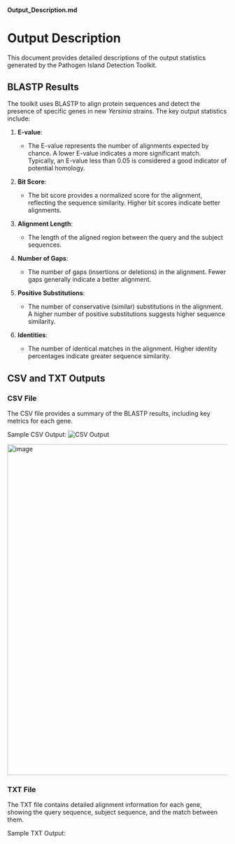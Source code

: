 #### Output_Description.md

# Output Description

This document provides detailed descriptions of the output statistics generated by the Pathogen Island Detection Toolkit.

## BLASTP Results

The toolkit uses BLASTP to align protein sequences and detect the presence of specific genes in new *Yersinia* strains. The key output statistics include:

1. **E-value**:
   - The E-value represents the number of alignments expected by chance. A lower E-value indicates a more significant match. Typically, an E-value less than 0.05 is considered a good indicator of potential homology.

2. **Bit Score**:
   - The bit score provides a normalized score for the alignment, reflecting the sequence similarity. Higher bit scores indicate better alignments.

3. **Alignment Length**:
   - The length of the aligned region between the query and the subject sequences.

4. **Number of Gaps**:
   - The number of gaps (insertions or deletions) in the alignment. Fewer gaps generally indicate a better alignment.

5. **Positive Substitutions**:
   - The number of conservative (similar) substitutions in the alignment. A higher number of positive substitutions suggests higher sequence similarity.

6. **Identities**:
   - The number of identical matches in the alignment. Higher identity percentages indicate greater sequence similarity.

## CSV and TXT Outputs

### CSV File

The CSV file provides a summary of the BLASTP results, including key metrics for each gene.

Sample CSV Output:
![CSV Output](../mnt/data/image.png)

<img width="755" alt="image" src="https://github.com/sapir-mardan/pathogen-genomic-analysis-toolkit/assets/92859243/85a92bd3-f5d5-49b4-a3e7-05d7502c5911">


### TXT File

The TXT file contains detailed alignment information for each gene, showing the query sequence, subject sequence, and the match between them.

Sample TXT Output:

